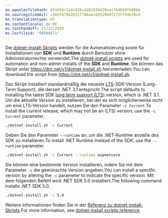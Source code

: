```yaml
---
ms.openlocfilehash: 07dd58c314c826c426193b829ea1f64669fb888b
ms.sourcegitcommit: c38bf879a2611ff46aacdd529b9f2725f93e18a9
ms.translationtype: HT
ms.contentlocale: de-DE
ms.lasthandoff: 11/13/2020
ms.locfileid: "94594571"
---
```


<span data-ttu-id="dc7ab-101">Die [dotnet-install-Skripts](../../tools/dotnet-install-script.md) werden für die Automatisierung sowie für Installationen von **SDK** und **Runtime** durch Benutzer ohne Administratorrechte verwendet.</span><span class="sxs-lookup"><span data-stu-id="dc7ab-101">The [dotnet-install scripts](../../tools/dotnet-install-script.md) are used for automation and non-admin installs of the **SDK** and **Runtime**.</span></span> <span data-ttu-id="dc7ab-102">Sie können das Skript unter <https://dot.net/v1/dotnet-install.sh> herunterladen.</span><span class="sxs-lookup"><span data-stu-id="dc7ab-102">You can download the script from <https://dot.net/v1/dotnet-install.sh>.</span></span>

<span data-ttu-id="dc7ab-103">Das Skript installiert standardmäßig die neueste [LTS](https://dotnet.microsoft.com/platform/support/policy/dotnet-core)-SDK-Version (Long-Term Support), die derzeit .NET 3.1 entspricht.</span><span class="sxs-lookup"><span data-stu-id="dc7ab-103">The script defaults to installing the latest SDK [long term support (LTS)](https://dotnet.microsoft.com/platform/support/policy/dotnet-core) version, which is .NET 3.1.</span></span> <span data-ttu-id="dc7ab-104">Um die aktuelle Version zu installieren, bei der es sich möglicherweise nicht um eine LTS-Version handelt, nutzen Sie den Parameter `-c Current`.</span><span class="sxs-lookup"><span data-stu-id="dc7ab-104">To install the current release, which may not be an (LTS) version, use the `-c Current` parameter.</span></span>

```bash
./dotnet-install.sh -c Current
```

<span data-ttu-id="dc7ab-105">Geben Sie den Parameter `--runtime` an, um die .NET-Runtime anstelle des SDK zu installieren.</span><span class="sxs-lookup"><span data-stu-id="dc7ab-105">To install .NET Runtime instead of the SDK, use the `--runtime` parameter.</span></span>

```bash
./dotnet-install.sh -c Current --runtime aspnetcore
```

<span data-ttu-id="dc7ab-106">Sie können eine bestimmte Version installieren, indem Sie mit dem Parameter `-c` die gewünschte Version angeben.</span><span class="sxs-lookup"><span data-stu-id="dc7ab-106">You can install a specific version by altering the `-c` parameter to indicate the specific version.</span></span> <span data-ttu-id="dc7ab-107">Mit dem folgenden Befehl wird .NET SDK 5.0 installiert.</span><span class="sxs-lookup"><span data-stu-id="dc7ab-107">The following command installs .NET SDK 5.0.</span></span>

```bash
./dotnet-install.sh -c 5.0
```

<span data-ttu-id="dc7ab-108">Weitere Informationen finden Sie in der [ Referenz zu dotnet-install-Skripts](../../tools/dotnet-install-script.md).</span><span class="sxs-lookup"><span data-stu-id="dc7ab-108">For more information, see [dotnet-install scripts reference](../../tools/dotnet-install-script.md).</span></span>
